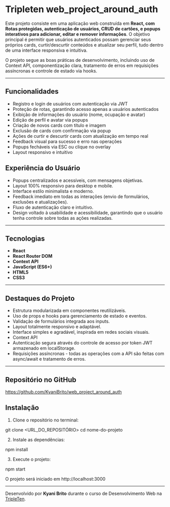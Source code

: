 # Tripleten web_project_around_auth

Este projeto consiste em uma aplicação web construída em **React, com Rotas protegidas, autenticação de usuários, CRUD de cartões, e popups interativos para adicionar, editar e remover informações**.
O objetivo principal é permitir que usuários autenticados possam gerenciar seus próprios cards, curtir/descurtir conteúdos e atualizar seu perfil, tudo dentro de uma interface responsiva e intuitiva.

O projeto segue as boas práticas de desenvolvimento, incluindo uso de Context API, componentização clara, tratamento de erros em requisições assíncronas e controle de estado via hooks.

---

## Funcionalidades

- Registro e login de usuários com autenticação via JWT
- Proteção de rotas, garantindo acesso apenas a usuários autenticados
- Exibição de informações do usuário (nome, ocupação e avatar)
- Edição de perfil e avatar via popups
- Criação de novos cards com título e imagem
- Exclusão de cards com confirmação via popup
- Ações de curtir e descurtir cards com atualização em tempo real
- Feedback visual para sucesso e erro nas operações
- Popups fecháveis via ESC ou clique no overlay
- Layout responsivo e intuitivo

## Experiência do Usuário

- Popups centralizados e acessíveis, com mensagens objetivas.
- Layout 100% responsivo para desktop e mobile.
- Interface estilo minimalista e moderno.
- Feedback imediato em todas as interações (envio de formulários, exclusões e atualizações).
- Fluxo de autenticação claro e intuitivo.
- Design voltado à usabilidade e acessibilidade, garantindo que o usuário tenha controle sobre todas as ações realizadas.

---

## Tecnologias

- **React**
- **React Router DOM**
- **Context API**
- **JavaScript (ES6+)**
- **HTML5**
- **CSS3**

---

## Destaques do Projeto

- Estrutura modularizada em componentes reutilizáveis.
- Uso de props e hooks para gerenciamento de estado e eventos.
- Validação de formulários integrada aos inputs.
- Layout totalmente responsivo e adaptável.
- Interface simples e agradável, inspirada em redes sociais visuais.
- Context API
- Autenticação segura através do controle de acesso por token JWT armazenado em localStorage.
- Requisições assíncronas - todas as operações com a API são feitas com async/await e tratamento de erros.

---

## Repositório no GitHub

https://github.com/KyaniBrito/web_project_around_auth

## Instalação

1. Clone o repositório no terminal:

git clone <URL_DO_REPOSITÓRIO>
cd nome-do-projeto

2. Instale as dependências:

npm install

3. Execute o projeto:

npm start

O projeto será iniciado em http://localhost:3000

---

Desenvolvido por **Kyani Brito** durante o curso de Desenvolvimento Web na [TripleTen](https://tripleten.com/).
